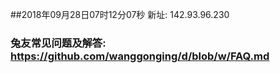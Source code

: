 ##2018年09月28日07时12分07秒 新址: 142.93.96.230
### 兔友常见问题及解答: https://github.com/wanggonging/d/blob/w/FAQ.md
